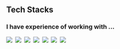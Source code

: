 ## Tech Stacks
### I have experience of working with ...
<p>
  <img src="https://img.shields.io/badge/JavaScript-FF9900?style=flat-square&logo=Javascript&logoColor=white"/></a>&nbsp
  <img src="https://img.shields.io/badge/TypeScript-#3178C6?style=flat-square&logo=TypeScript&logoColor=white"/></a>&nbsp
  <img src="https://img.shields.io/badge/Node.js-FF9900?style=flat-square&logo=Node.js&logoColor=white"/></a>&nbsp
  <img src="https://img.shields.io/badge/NestJS-FF9900?style=flat-square&logo=NestJS&logoColor=white"/></a>&nbsp  
  <img src="https://img.shields.io/badge/Github-FF9900?style=flat-square&logo=GitHub&logoColor=white"/></a>&nbsp
  <img src="https://img.shields.io/badge/R-FF9900?style=flat-square&logo=R&logoColor=white"/></a>&nbsp
  <img src="https://img.shields.io/badge/Swagger-#181717?style=flat-square&logo=Swagger&logoColor=white"/></a>&nbsp
</p>
